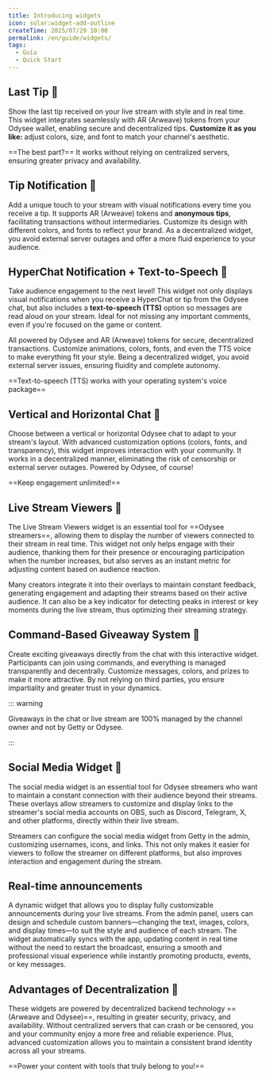 ```yaml
---
title: Introducing widgets
icon: solar:widget-add-outline
createTime: 2025/07/29 10:00
permalink: /en/guide/widgets/
tags:
  - Guía
  - Quick Start
---
```


## Last Tip 🌟

Show the last tip received on your live stream with style and in real time. This widget integrates seamlessly with AR (Arweave) tokens from your Odysee wallet, enabling secure and decentralized tips. **Customize it as you like:** adjust colors, size, and font to match your channel's aesthetic.

==The best part?== It works without relying on centralized servers, ensuring greater privacy and availability.

## Tip Notification 🔔

Add a unique touch to your stream with visual notifications every time you receive a tip. It supports AR (Arweave) tokens and **anonymous tips**, facilitating transactions without intermediaries. Customize its design with different colors, and fonts to reflect your brand. As a decentralized widget, you avoid external server outages and offer a more fluid experience to your audience.

## HyperChat Notification + Text-to-Speech 🎤

Take audience engagement to the next level! This widget not only displays visual notifications when you receive a HyperChat or tip from the Odysee chat, but also includes a **text-to-speech (TTS)** option so messages are read aloud on your stream. Ideal for not missing any important comments, even if you're focused on the game or content.

All powered by Odysee and AR (Arweave) tokens for secure, decentralized transactions. Customize animations, colors, fonts, and even the TTS voice to make everything fit your style. Being a decentralized widget, you avoid external server issues, ensuring fluidity and complete autonomy.

==Text-to-speech (TTS) works with your operating system's voice package==

## Vertical and Horizontal Chat 💬

Choose between a vertical or horizontal Odysee chat to adapt to your stream's layout. With advanced customization options (colors, fonts, and transparency), this widget improves interaction with your community. It works in a decentralized manner, eliminating the risk of censorship or external server outages. Powered by Odysee, of course!

==Keep engagement unlimited!==

## Live Stream Viewers 👀

The Live Stream Viewers widget is an essential tool for ==Odysee streamers==, allowing them to display the number of viewers connected to their stream in real time. This widget not only helps engage with their audience, thanking them for their presence or encouraging participation when the number increases, but also serves as an instant metric for adjusting content based on audience reaction.

Many creators integrate it into their overlays to maintain constant feedback, generating engagement and adapting their streams based on their active audience. It can also be a key indicator for detecting peaks in interest or key moments during the live stream, thus optimizing their streaming strategy.

## Command-Based Giveaway System 🎉

Create exciting giveaways directly from the chat with this interactive widget. Participants can join using commands, and everything is managed transparently and decentrally. Customize messages, colors, and prizes to make it more attractive. By not relying on third parties, you ensure impartiality and greater trust in your dynamics.

::: warning

Giveaways in the chat or live stream are 100% managed by the channel owner and not by Getty or Odysee.

:::

## Social Media Widget 📱

The social media widget is an essential tool for Odysee streamers who want to maintain a constant connection with their audience beyond their streams. These overlays allow streamers to customize and display links to the streamer's social media accounts on OBS, such as Discord, Telegram, X, and other platforms, directly within their live stream.

Streamers can configure the social media widget from Getty in the admin, customizing usernames, icons, and links. This not only makes it easier for viewers to follow the streamer on different platforms, but also improves interaction and engagement during the stream.

## Real-time announcements

A dynamic widget that allows you to display fully customizable announcements during your live streams. From the admin panel, users can design and schedule custom banners—changing the text, images, colors, and display times—to suit the style and audience of each stream. The widget automatically syncs with the app, updating content in real time without the need to restart the broadcast, ensuring a smooth and professional visual experience while instantly promoting products, events, or key messages.

## Advantages of Decentralization 🚀

These widgets are powered by decentralized backend technology ==(Arweave and Odysee)==, resulting in greater security, privacy, and availability. Without centralized servers that can crash or be censored, you and your community enjoy a more free and reliable experience. Plus, advanced customization allows you to maintain a consistent brand identity across all your streams.

==Power your content with tools that truly belong to you!==
